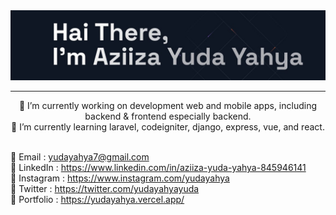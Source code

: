 <img src="https://raw.githubusercontent.com/yudayahya/yudayahya/main/public/images/bg-banner.jpeg"/>
<hr>
<p align="center">
🔭 I’m currently working on development web and mobile apps, including backend & frontend especially backend.<br>
🌱 I’m currently learning laravel, codeigniter, django, express, vue, and react.<br><br>

📧 Email : yudayahya7@gmail.com <br>
🔗 LinkedIn : https://www.linkedin.com/in/aziiza-yuda-yahya-845946141 <br>
🔗 Instagram : https://www.instagram.com/yudayahya <br>
🔗 Twitter : https://twitter.com/yudayahyayuda <br>
🔗 Portfolio : https://yudayahya.vercel.app/ <br>
</p>
